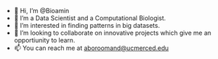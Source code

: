 - 👋 Hi, I’m @Bioamin
- 👀 I’m a Data Scientist and a Computational Biologist.  
- 🌱 I’m interested in finding patterns in big datasets. 
- 💞️ I’m looking to collaborate on innovative projects which give me an opportiunity to learn. 
- 📫 You can reach me at aboroomand@ucmerced.edu

<!---
Bioamin/Bioamin is a ✨ special ✨ repository because its `README.md` (this file) appears on your GitHub profile.
You can click the Preview link to take a look at your changes.
--->

